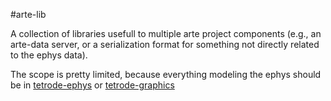 #arte-lib

A collection of libraries usefull to multiple arte project components (e.g., an arte-data server, or a serialization format for something not directly related to the ephys data).

The scope is pretty limited, because everything modeling the ephys should be in [tetrode-ephys](https://github.com/imalsogreg/arte-ephys/tree/master/tetrode-ephys) or [tetrode-graphics](https://github.com/imalsogreg/arte-ephys/tree/master/tetrode-graphics)
